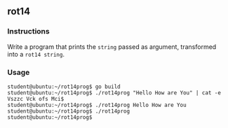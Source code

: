 ## rot14

### Instructions

Write a program that prints the `string` passed as argument, transformed into a `rot14 string`.

### Usage

```console
student@ubuntu:~/rot14prog$ go build
student@ubuntu:~/rot14prog$ ./rot14prog "Hello How are You" | cat -e
Vszzc Vck ofs Mci$
student@ubuntu:~/rot14prog$ ./rot14prog Hello How are You
student@ubuntu:~/rot14prog$ ./rot14prog
student@ubuntu:~/rot14prog$
```
